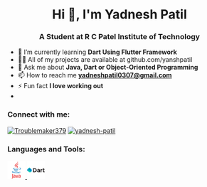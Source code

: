 <h1 align="center">Hi 👋, I'm Yadnesh Patil</h1>
<h3 align="center">A Student at R C Patel Institute of Technology</h3>

- 🌱 I’m currently learning **Dart Using Flutter Framework**
- 👨‍💻 All of my projects are available at github.com/yanshpatil
- 💬 Ask me about **Java, Dart or Object-Oriented Programming**
- 📫 How to reach me **yadneshpatil0307@gmail.com**
- ⚡ Fun fact **I love working out**
-
<h3 align="left">Connect with me:</h3>
<p align="left">
<a href="https://twitter.com/Troublemaker379" target="blank"><img align="center" src="https://raw.githubusercontent.com/yanshpatil/github-profile-readme-generator/master/src/images/icons/Social/twitter.svg" alt="Troublemaker379" height="30" width="40" /></a>
<a href="https://linkedin.com/in/yadnesh-patil" target="blank"><img align="center" src="https://raw.githubusercontent.com/yadnesh-patil/github-profile-readme-generator/master/src/images/icons/Social/linked-in-alt.svg" alt="yadnesh-patil" height="30" width="40" /></a>
</p>
<h3 align="left">Languages and Tools:</h3>

<p align="left"> <a href="https://www.w3schools.com/css/" target="_blank" rel="noreferrer"> <img src="https://raw.githubusercontent.com/devicons/devicon/master/icons/java/java-original-wordmark.svg" alt="css3" width="40" height="40"/> 
</a> <a href="https://expressjs.com" target="_blank" rel="noreferrer"> <img src="https://raw.githubusercontent.com/devicons/devicon/master/icons/dart/dart-original-wordmark.svg" alt="express" width="40"height="40"/>
